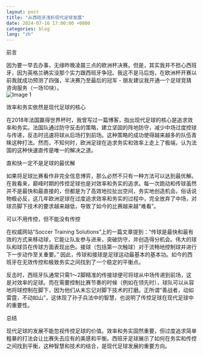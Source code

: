 ```yaml
---
layout: post
title: "从西班牙浅析现代足球发展"
date: 2024-07-16 17:00:00 +0800
categories: blog
lang: "zh"
---
```


<div class="quote-box">
  <p>前言</p>
</div>
因为要一早去办事，无缘昨晚凌晨三点的欧洲杯决赛。但是，其实我并不担心西班牙，因为英格兰确实没那个实力跟西班牙争冠。我这不是马后炮，在欧洲杯开赛以前我就成功预测了四强，半决赛乃至最后的冠军 - 朋友建议我开通一个足球竞猜咨询服务（一场10块）。
<div class="image-container">
  <img src="{{ '/assets/blog_images/0716_1.JPG' | relative_url }}" alt="Image 1">
</div>

<div class="quote-box">
  <p>效率和务实依然是现代足球的核心</p>
</div>
在2018年法国赢得世界杯时，我曾写过一篇博客，指出现代足球的核心是追求效率和务实。法国队通过防守反击的策略，建立坚固的阵地防守，减少中场过度控球与传递，反击时迅速将球从后场打到前场。这种策略的成功使得越来越多的队伍青睐这种打法。然而，不知何时，欧洲足球在追求务实和效率上走上了极端，认为法国的这种快速直传是唯一的解决之道。

<div class="quote-box">
  <p>直和快一定不是足球的最优解</p>
</div>
如果将足球比赛看作非完全信息博弈，那么必然不只有一种方法可以达到最优解。在我看来，巅峰时期的传控足球也是对效率和务实的追求。每一次跑动和传球虽然并不是最快和最直接的，但都是为了高效地拉扯出空间，务实地创造机会。俗话说物极必反，这几年欧洲足球在过度追求效率和务实的过程中，完全放弃了中场，对球员脚下技术的要求越来越低，导致了如今的比赛越来越“难看”。

<div class="quote-box">
  <p>可以不用传控，但不能没有传控</p>
</div>
在权威网站“Soccer Training Solutions”上的一篇文章提到：“传球是最快和最有效的方式来移动球，它能让队友参与进来，突破防守，并创造得分机会。伟大的球队和球员在传球方面表现出色。接球（包括第一次触球）对于流畅地控制球并进行下一步动作至关重要。” 因此，传球和接球是足球运动最基本的基本功。如今的西班牙在无效传控和极致务实之间找到了一个稳定的平衡点。

反击时，西班牙队通常只需1～2脚精准的传接球便可将球从中场传递到前场，这是对效率的足球。而在需要控制比赛节奏的时候（例如在领先时），球队可以从容地将球控制在脚下，因为他们从未忘记对脚下技术的打磨。正所谓“善战者，动如雷霆，不动如山”，这体现了孙子兵法中的智慧，也说明了传控足球在现代足球中的重要性。

<div class="quote-box">
  <p>总结</p>
</div>
现代足球的发展不能忽视传控足球的价值。效率和务实固然重要，但过度追求简单粗暴的打法会让比赛失去应有的美感和平衡。西班牙足球展示了如何在务实和传控之间找到平衡，这种智慧和技术的结合，是现代足球发展的重要方向。